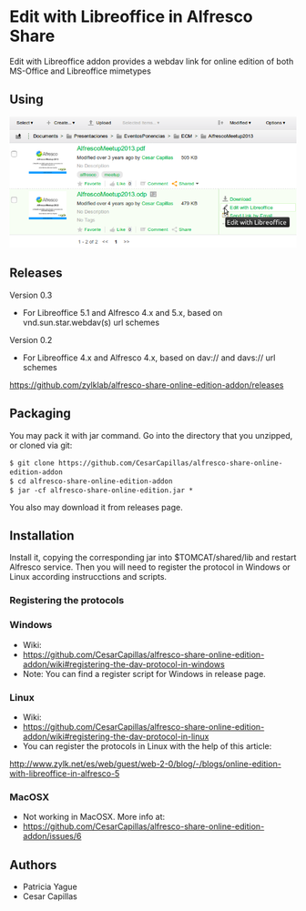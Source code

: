 # Edit with Libreoffice in Alfresco Share

Edit with Libreoffice addon provides a webdav link for online edition of both MS-Office and Libreoffice mimetypes

## Using

![Edit with Libreoffice Action](screenshots/EditWithLibreOffice.png)

## Releases 

Version 0.3
 * For Libreoffice 5.1 and Alfresco 4.x and 5.x, based on vnd.sun.star.webdav(s) url schemes
 
Version 0.2
 * For Libreoffice 4.x and Alfresco 4.x, based on dav:// and davs:// url schemes

https://github.com/zylklab/alfresco-share-online-edition-addon/releases

## Packaging

You may pack it with jar command. Go into the directory that you unzipped, or cloned via git:

    $ git clone https://github.com/CesarCapillas/alfresco-share-online-edition-addon
    $ cd alfresco-share-online-edition-addon
    $ jar -cf alfresco-share-online-edition.jar *

You also may download it from releases page.

## Installation

Install it, copying the corresponding jar into $TOMCAT/shared/lib and restart Alfresco service. Then you will need to register the protocol in Windows or Linux according instrucctions and scripts.

### Registering the protocols

### Windows
 * Wiki:
  * https://github.com/CesarCapillas/alfresco-share-online-edition-addon/wiki#registering-the-dav-protocol-in-windows
 * Note: You can find a register script for Windows in release page.

### Linux
 * Wiki: 
  * https://github.com/CesarCapillas/alfresco-share-online-edition-addon/wiki#registering-the-dav-protocol-in-linux
 * You can register the protocols in Linux with the help of this article:

http://www.zylk.net/es/web/guest/web-2-0/blog/-/blogs/online-edition-with-libreoffice-in-alfresco-5

### MacOSX
 * Not working in MacOSX. More info at:
  * https://github.com/CesarCapillas/alfresco-share-online-edition-addon/issues/6

## Authors
 * Patricia Yague
 * Cesar Capillas
